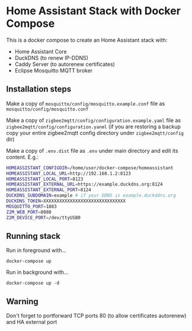 # Home Assistant Stack with Docker Compose

This is a docker compose to create an Home Assistant stack with:

- Home Assistant Core
- DuckDNS (to renew IP-DDNS)
- Caddy Server (to autorenew certificates)
- Eclipse Mosquitto MQTT broker

## Installation steps

Make a copy of `mosquitto/config/mosquitto.example.conf` file as `mosquitto/config/mosquitto.conf`

Make a copy of `zigbee2mqtt/config/configuration.example.yaml` file as `zigbee2mqtt/config/configuration.yanml`
(if you are restoring a backup copy your entire zigbee2mqtt config directory under `zigbee2mqtt/config` dir)

Make a copy of `.env.dist` file as `.env` under main directory and edit its content. E.g.:

```bash
HOMEASSISTANT_CONFIGDIR=/home/user/docker-compose/homeassistant
HOMEASSISTANT_LOCAL_URL=http://192.168.1.2:8123
HOMEASSISTANT_LOCAL_PORT=8123
HOMEASSISTANT_EXTERNAL_URL=https://example.duckdns.org:8124
HOMEASSISTANT_EXTERNAL_PORT=8124
DUCKDNS_SUBDOMAIN=example # if your DDNS is example.duckddns.org
DUCKDNS_TOKEN=XXXXXXXXXXXXXXXXXXXXXXXXXXXXXXX
MOSQUITTO_PORT=1883
Z2M_WEB_PORT=8080
Z2M_DEVICE_PORT=/dev/ttyUSB0
```

## Running stack

Run in foreground with...

`docker-compose up`

Run in background with...

`docker-compose up -d`

## Warning

Don't forget to portforward TCP ports 80 (to allow certificates autorenew) and HA external port
